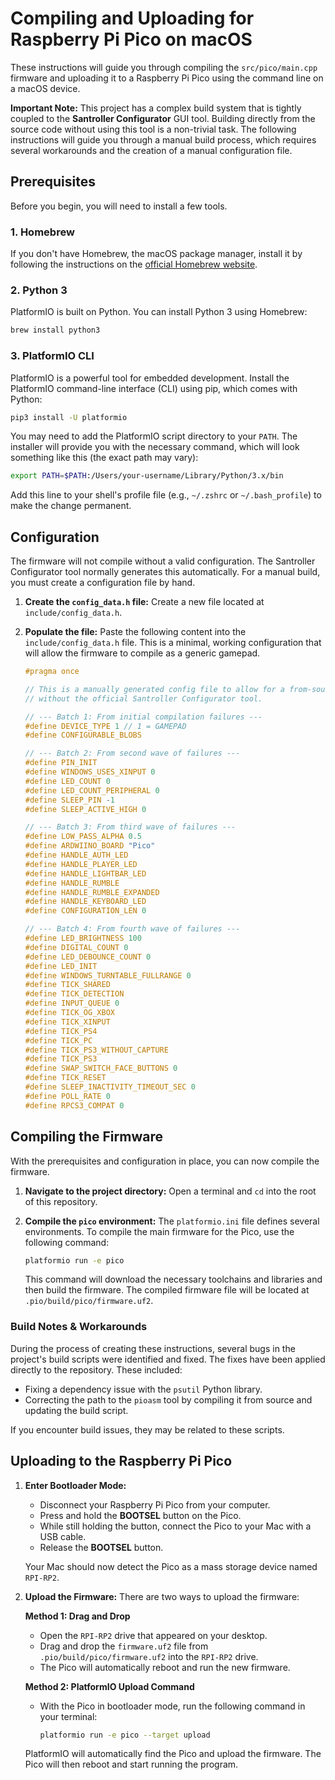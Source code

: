 # Compiling and Uploading for Raspberry Pi Pico on macOS

These instructions will guide you through compiling the `src/pico/main.cpp` firmware and uploading it to a Raspberry Pi Pico using the command line on a macOS device.

**Important Note:** This project has a complex build system that is tightly coupled to the **Santroller Configurator** GUI tool. Building directly from the source code without using this tool is a non-trivial task. The following instructions will guide you through a manual build process, which requires several workarounds and the creation of a manual configuration file.

## Prerequisites

Before you begin, you will need to install a few tools.

### 1. Homebrew

If you don't have Homebrew, the macOS package manager, install it by following the instructions on the [official Homebrew website](https://brew.sh/).

### 2. Python 3

PlatformIO is built on Python. You can install Python 3 using Homebrew:

```bash
brew install python3
```

### 3. PlatformIO CLI

PlatformIO is a powerful tool for embedded development. Install the PlatformIO command-line interface (CLI) using pip, which comes with Python:

```bash
pip3 install -U platformio
```

You may need to add the PlatformIO script directory to your `PATH`. The installer will provide you with the necessary command, which will look something like this (the exact path may vary):

```bash
export PATH=$PATH:/Users/your-username/Library/Python/3.x/bin
```

Add this line to your shell's profile file (e.g., `~/.zshrc` or `~/.bash_profile`) to make the change permanent.

## Configuration

The firmware will not compile without a valid configuration. The Santroller Configurator tool normally generates this automatically. For a manual build, you must create a configuration file by hand.

1.  **Create the `config_data.h` file:**
    Create a new file located at `include/config_data.h`.

2.  **Populate the file:**
    Paste the following content into the `include/config_data.h` file. This is a minimal, working configuration that will allow the firmware to compile as a generic gamepad.

    ```c
    #pragma once

    // This is a manually generated config file to allow for a from-source build
    // without the official Santroller Configurator tool.

    // --- Batch 1: From initial compilation failures ---
    #define DEVICE_TYPE 1 // 1 = GAMEPAD
    #define CONFIGURABLE_BLOBS

    // --- Batch 2: From second wave of failures ---
    #define PIN_INIT
    #define WINDOWS_USES_XINPUT 0
    #define LED_COUNT 0
    #define LED_COUNT_PERIPHERAL 0
    #define SLEEP_PIN -1
    #define SLEEP_ACTIVE_HIGH 0

    // --- Batch 3: From third wave of failures ---
    #define LOW_PASS_ALPHA 0.5
    #define ARDWIINO_BOARD "Pico"
    #define HANDLE_AUTH_LED
    #define HANDLE_PLAYER_LED
    #define HANDLE_LIGHTBAR_LED
    #define HANDLE_RUMBLE
    #define HANDLE_RUMBLE_EXPANDED
    #define HANDLE_KEYBOARD_LED
    #define CONFIGURATION_LEN 0

    // --- Batch 4: From fourth wave of failures ---
    #define LED_BRIGHTNESS 100
    #define DIGITAL_COUNT 0
    #define LED_DEBOUNCE_COUNT 0
    #define LED_INIT
    #define WINDOWS_TURNTABLE_FULLRANGE 0
    #define TICK_SHARED
    #define TICK_DETECTION
    #define INPUT_QUEUE 0
    #define TICK_OG_XBOX
    #define TICK_XINPUT
    #define TICK_PS4
    #define TICK_PC
    #define TICK_PS3_WITHOUT_CAPTURE
    #define TICK_PS3
    #define SWAP_SWITCH_FACE_BUTTONS 0
    #define TICK_RESET
    #define SLEEP_INACTIVITY_TIMEOUT_SEC 0
    #define POLL_RATE 0
    #define RPCS3_COMPAT 0
    ```

## Compiling the Firmware

With the prerequisites and configuration in place, you can now compile the firmware.

1.  **Navigate to the project directory:**
    Open a terminal and `cd` into the root of this repository.

2.  **Compile the `pico` environment:**
    The `platformio.ini` file defines several environments. To compile the main firmware for the Pico, use the following command:

    ```bash
    platformio run -e pico
    ```

    This command will download the necessary toolchains and libraries and then build the firmware. The compiled firmware file will be located at `.pio/build/pico/firmware.uf2`.

### Build Notes & Workarounds

During the process of creating these instructions, several bugs in the project's build scripts were identified and fixed. The fixes have been applied directly to the repository. These included:
*   Fixing a dependency issue with the `psutil` Python library.
*   Correcting the path to the `pioasm` tool by compiling it from source and updating the build script.

If you encounter build issues, they may be related to these scripts.

## Uploading to the Raspberry Pi Pico

1.  **Enter Bootloader Mode:**
    - Disconnect your Raspberry Pi Pico from your computer.
    - Press and hold the **BOOTSEL** button on the Pico.
    - While still holding the button, connect the Pico to your Mac with a USB cable.
    - Release the **BOOTSEL** button.

    Your Mac should now detect the Pico as a mass storage device named `RPI-RP2`.

2.  **Upload the Firmware:**
    There are two ways to upload the firmware:

    **Method 1: Drag and Drop**
    - Open the `RPI-RP2` drive that appeared on your desktop.
    - Drag and drop the `firmware.uf2` file from `.pio/build/pico/firmware.uf2` into the `RPI-RP2` drive.
    - The Pico will automatically reboot and run the new firmware.

    **Method 2: PlatformIO Upload Command**
    - With the Pico in bootloader mode, run the following command in your terminal:

      ```bash
      platformio run -e pico --target upload
      ```

    PlatformIO will automatically find the Pico and upload the firmware. The Pico will then reboot and start running the program.
